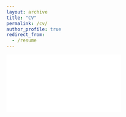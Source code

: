 ```yaml
---
layout: archive
title: "CV"
permalink: /cv/
author_profile: true
redirect_from:
  - /resume
---
```


<embed src="/images/CV_Gabriel.pdf" type="application/pdf">
